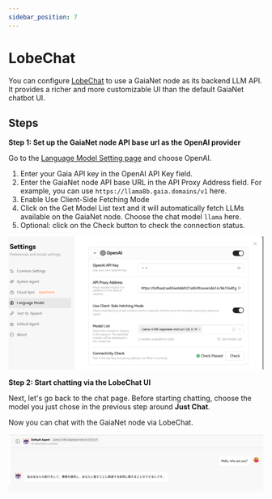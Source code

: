```yaml
---
sidebar_position: 7
---
```


# LobeChat

You can configure [LobeChat](https://lobehub.com/) to use a GaiaNet node as its backend LLM API. It provides a richer and more customizable UI than the default GaiaNet chatbot UI.

## Steps

**Step 1: Set up the GaiaNet node API base url as the OpenAI provider**

Go to the [Language Model Setting page](https://chat-preview.lobehub.com/settings/modal?agent=&session=inbox&tab=llm) and choose OpenAI.

1. Enter your Gaia API key in the OpenAI API Key field.
2. Enter the GaiaNet node API base URL in the API Proxy Address field. For example, you can use `https://llama8b.gaia.domains/v1` here.
3. Enable Use Client-Side Fetching Mode
4. Click on the Get Model List text and it will automatically fetch LLMs available on the GaiaNet node. Choose the chat model `llama` here.
5. Optional: click on the Check button to check the connection status.

![](lobechat-gaianet-01.png)


**Step 2: Start chatting via the LobeChat UI**

Next, let's go back to the chat page. Before starting chatting, choose the model you just chose in the previous step around **Just Chat**.

Now you can chat with the GaiaNet node via LobeChat.

![](lobechat-gaianet-02.png)
